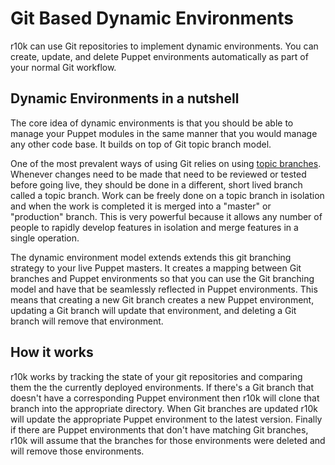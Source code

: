 Git Based Dynamic Environments
==============================

r10k can use Git repositories to implement dynamic environments. You can create,
update, and delete Puppet environments automatically as part of your normal Git
workflow.

Dynamic Environments in a nutshell
----------------------------------

The core idea of dynamic environments is that you should be able to manage your
Puppet modules in the same manner that you would manage any other code base. It
builds on top of Git topic branch model.

[git-topic-branching]: http://git-scm.com/book/en/Git-Branching-Branching-Workflows#Topic-Branches "Git Topic Branches"

One of the most prevalent ways of using Git relies on using [topic branches][git-topic-branching].
Whenever changes need to be made that need to be reviewed or tested before going
live, they should be done in a different, short lived branch called a topic
branch. Work can be freely done on a topic branch in isolation and when the work
is completed it is merged into a "master" or "production" branch. This is very
powerful because it allows any number of people to rapidly develop features in
isolation and merge features in a single operation.

The dynamic environment model extends extends this git branching strategy to
your live Puppet masters. It creates a mapping between Git branches and Puppet
environments so that you can use the Git branching model and have that be
seamlessly reflected in Puppet environments. This means that creating a new Git
branch creates a new Puppet environment, updating a Git branch will update that
environment, and deleting a Git branch will remove that environment.

How it works
------------

r10k works by tracking the state of your git repositories and comparing them the
the currently deployed environments. If there's a Git branch that doesn't have a
corresponding Puppet environment then r10k will clone that branch into the
appropriate directory. When Git branches are updated r10k will update the
appropriate Puppet environment to the latest version. Finally if there are
Puppet environments that don't have matching Git branches, r10k will assume that
the branches for those environments were deleted and will remove those
environments.
